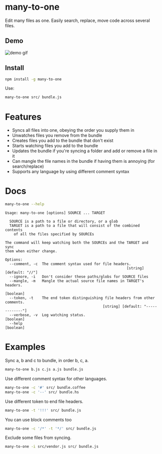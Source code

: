 # many-to-one

Edit many files as one. Easily search, replace, move code across several files.

## Demo

![demo gif](http://i.giphy.com/l3q2GLBVqAbDTQxIA.gif)

## Install

```bash
npm install -g many-to-one
```

Use:
```bash
many-to-one src/ bundle.js
```

# Features

- Syncs all files into one, obeying the order you supply them in
- Unwatches files you remove from the bundle
- Creates files you add to the bundle that don't exist
- Starts watching files you add to the bundle
- Updates the bundle if you're syncing a folder and add or remove a file in it
- Can mangle the file names in the bundle if having them is annoying (for search/replace)
- Supports any language by using different comment syntax

# Docs

```bash
many-to-one --help
```

```
Usage: many-to-one [options] SOURCE ... TARGET

  SOURCE is a path to a file or directory, or a glob
  TARGET is a path to a file that will consist of the combined contents
    of all the files specified by SOURCEs

The command will keep watching both the SOURCEs and the TARGET and sync
them when either change.

Options:
  --comment, -c  The comment syntax used for file headers.
                                                        [string] [default: "//"]
  --ignore, -i   Don't consider these paths/globs for SOURCE files
  --mangle, -m   Mangle the actual source file names in TARGET's headers.
                                                                       [boolean]
  --token, -t    The end token distinguishing file headers from other comments.
                                             [string] [default: "-------------"]
  --verbose, -v  Log watching status.                                  [boolean]
  --help                                                               [boolean]
```

# Examples

Sync a, b and c to bundle, in order b, c, a.

```bash
many-to-one b.js c.js a.js bundle.js
```

Use different comment syntax for other languages.

```bash
many-to-one -c '#' src/ bundle.coffee
many-to-one -c '--' src/ bundle.hs
```

Use different token to end file headers.
```bash
many-to-one -t '!!!' src/ bundle.js
```

You can use block comments too
```bash
many-to-one -c '/*' -t '*/' src/ bundle.js
```

Exclude some files from syncing.
```bash
many-to-one -i src/vendor.js src/ bundle.js
```

